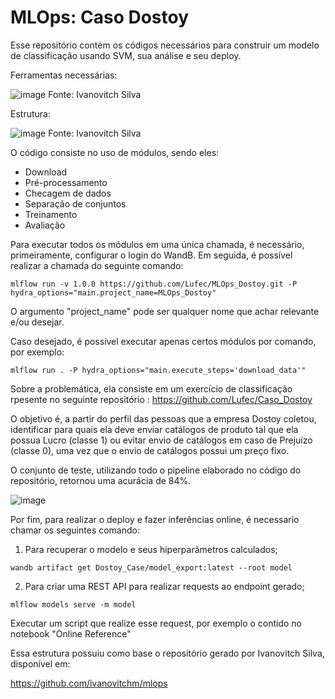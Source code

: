 # MLOps: Caso Dostoy

Esse repositório contém os códigos necessários para construir um modelo de classificação usando SVM, sua análise e seu deploy.

Ferramentas necessárias:

![image](https://user-images.githubusercontent.com/30414428/154772095-11469e69-c83c-4061-ba47-7cd2dec1c84e.png)
Fonte: Ivanovitch Silva


Estrutura:

![image](https://user-images.githubusercontent.com/30414428/154772118-af191353-a76c-4188-af2a-26c10982b490.png)
Fonte: Ivanovitch Silva

O código consiste no uso de módulos, sendo eles:

* Download
* Pré-processamento
* Checagem de dados
* Separação de conjuntos
* Treinamento
* Avaliação

Para executar todos os módulos em uma única chamada, é necessário, primeiramente, configurar o login do WandB. Em seguida, é possível realizar a chamada do seguinte comando:

```
mlflow run -v 1.0.0 https://github.com/Lufec/MLOps_Dostoy.git -P hydra_options="main.project_name=MLOps_Dostoy"
```
O argumento "project_name" pode ser qualquer nome que achar relevante e/ou desejar.

Caso desejado, é possível executar apenas certos módulos por comando, por exemplo:

```
mlflow run . -P hydra_options="main.execute_steps='download_data'"
```

Sobre a problemática, ela consiste em um exercício de classificação rpesente no seguinte repositório : https://github.com/Lufec/Caso_Dostoy

O objetivo é, a partir do perfil das pessoas que a empresa Dostoy coletou, identificar para quais ela deve enviar catálogos de produto tal que ela possua Lucro (classe 1) ou evitar envio de catálogos em caso de Prejuízo (classe 0), uma vez que o envio de catálogos possui um preço fixo.

O conjunto de teste, utilizando todo o pipeline elaborado no código do repositório, retornou uma acurácia de 84%.

![image](https://user-images.githubusercontent.com/30414428/154773001-f5dc6132-6b85-4166-8532-c7f4be8cf549.png)


Por fim, para realizar o deploy e fazer inferências online, é necessario chamar os seguintes comando:

1) Para recuperar o modelo e seus hiperparâmetros calculados;

```
wandb artifact get Dostoy_Case/model_export:latest --root model
```

2) Para criar uma REST API para realizar requests ao endpoint gerado;

```
mlflow models serve -m model
```

Executar um script que realize esse request, por exemplo o contido no notebook "Online Reference"


Essa estrutura possuiu como base o repositório gerado por Ivanovitch Silva, disponível em:

https://github.com/ivanovitchm/mlops
